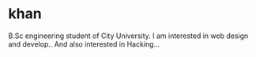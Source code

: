 # khan
B.Sc engineering student of City University. I am interested in web design and develop.. And also interested in Hacking...
